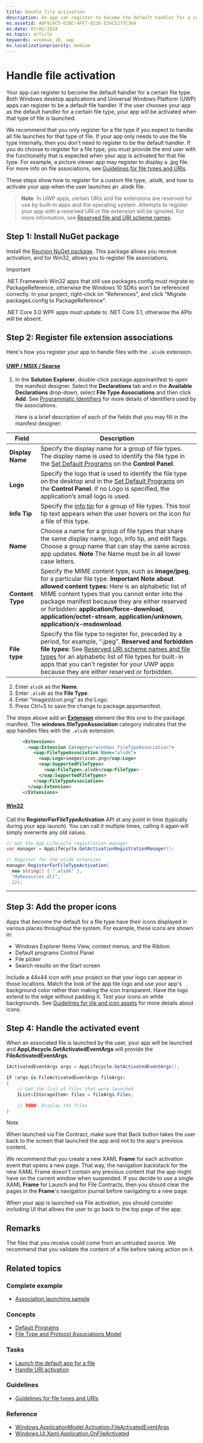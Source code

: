 ```yaml
---
title: Handle file activation
description: An app can register to become the default handler for a certain file type.
ms.assetid: A0F914C5-62BC-4FF7-9236-E34C5277C364
ms.date: 07/05/2018
ms.topic: article
keywords: windows 10, uwp
ms.localizationpriority: medium
---
```

# Handle file activation

Your app can register to become the default handler for a certain file type. Both Windows desktop applications and Universal Windows Platform (UWP) apps can register to be a default file handler. If the user chooses your app as the default handler for a certain file type, your app will be activated when that type of file is launched.

We recommend that you only register for a file type if you expect to handle all file launches for that type of file. If your app only needs to use the file type internally, then you don't need to register to be the default handler. If you do choose to register for a file type, you must provide the end user with the functionality that is expected when your app is activated for that file type. For example, a picture viewer app may register to display a .jpg file. For more info on file associations, see [Guidelines for file types and URIs](../files/index.md).

These steps show how to register for a custom file type, .alsdk, and how to activate your app when the user launches an .alsdk file.

> **Note**  In UWP apps, certain URIs and file extensions are reserved for use by built-in apps and the operating system. Attempts to register your app with a reserved URI or file extension will be ignored. For more information, see [Reserved file and URI scheme names](reserved-uri-scheme-names.md).

## Step 1: Install NuGet package

Install the [Reunion NuGet package](https://www.nuget.org/packages/aleader.Reunion/). This package allows you receive activation, and for Win32, allows you to register file associations.

> [!IMPORTANT]
> .NET Framework Win32 apps that still use packages.config must migrate to PackageReference, otherwise the Windows 10 SDKs won't be referenced correctly. In your project, right-click on "References", and click "Migrate packages.config to PackageReference".
> 
> .NET Core 3.0 WPF apps must update to .NET Core 3.1, otherwise the APIs will be absent.

## Step 2: Register file extension associations

Here's how you register your app to handle files with the `.alsdk` extension.

#### [UWP / MSIX / Sparse](#tab/uwp+msix+sparse)

1.  In the **Solution Explorer**, double-click package.appxmanifest to open the manifest designer. Select the **Declarations** tab and in the **Available Declarations** drop-down, select **File Type Associations** and then click **Add**. See [Programmatic Identifiers](/windows/desktop/shell/fa-progids) for more details of identifiers used by file associations.

    Here is a brief description of each of the fields that you may fill in the manifest designer:

| Field | Description |
|------------------|----------------------------------------------------------------------------------------------------------------------------------------------------------------------------------------------------------------------------------------------------------------------------------------------------------------------------------------------------------------------------------------------------------|
| **Display Name** | Specify the display name for a group of file types. The display name is used to identify the file type in the [Set Default Programs](/windows/desktop/shell/default-programs) on the **Control Panel**. |
| **Logo** | Specify the logo that is used to identify the file type on the desktop and in the [Set Default Programs](/windows/desktop/shell/default-programs) on the **Control Panel**. If no Logo is specified, the application’s small logo is used. |
| **Info Tip** | Specify the [info tip](/windows/desktop/shell/fa-progids) for a group of file types. This tool tip text appears when the user hovers on the icon for a file of this type. |
| **Name** | Choose a name for a group of file types that share the same display name, logo, info tip, and edit flags. Choose a group name that can stay the same across app updates. **Note**  The Name must be in all lower case letters. |
| **Content Type** | Specify the MIME content type, such as **image/jpeg**, for a particular file type. **Important Note about allowed content types:** Here is an alphabetic list of MIME content types that you cannot enter into the package manifest because they are either reserved or forbidden: **application/force-download**, **application/octet-stream**, **application/unknown**, **application/x-msdownload**. |
| **File type** | Specify the file type to register for, preceded by a period, for example, “.jpeg”. **Reserved and forbidden file types:** See [Reserved URI scheme names and file types](reserved-uri-scheme-names.md) for an alphabetic list of file types for built-in apps that you can't register for your UWP apps because they are either reserved or forbidden. |

2.  Enter `alsdk` as the **Name**.
3.  Enter `.alsdk` as the **File Type**.
4.  Enter “images\\Icon.png” as the Logo.
5.  Press Ctrl+S to save the change to package.appxmanifest.

The steps above add an [**Extension**](/uwp/schemas/appxpackage/appxmanifestschema/element-1-extension) element like this one to the package manifest. The **windows.fileTypeAssociation** category indicates that the app handles files with the `.alsdk` extension.

```xml
      <Extensions>
        <uap:Extension Category="windows.fileTypeAssociation">
          <uap:FileTypeAssociation Name="alsdk">
            <uap:Logo>images\icon.png</uap:Logo>
            <uap:SupportedFileTypes>
              <uap:FileType>.alsdk</uap:FileType>
            </uap:SupportedFileTypes>
          </uap:FileTypeAssociation>
        </uap:Extension>
      </Extensions>
```

#### [Win32](#tab/win32)

Call the **RegisterForFileTypeActivation** API at any point in time (typically during your app launch). You can call it multiple times, calling it again will simply overwrite any old values.

```csharp
// Get the App Lifecycle registration manager
var manager = AppLifecycle.GetActivationRegistrationManager();

// Register for the alsdk extension
manager.RegisterForFileTypeActivation(
  new string[] { ".alsdk" },
  "MyResources.dll",
  12);
```


---



## Step 3: Add the proper icons

Apps that become the default for a file type have their icons displayed in various places throughout the system. For example, these icons are shown in:

-   Windows Explorer Items View, context menus, and the Ribbon
-   Default programs Control Panel
-   File picker
-   Search results on the Start screen

Include a 44x44 icon with your project so that your logo can appear in those locations. Match the look of the app tile logo and use your app's background color rather than making the icon transparent. Have the logo extend to the edge without padding it. Test your icons on white backgrounds. See [Guidelines for tile and icon assets](../design/style/app-icons-and-logos.md) for more details about icons.

## Step 4: Handle the activated event

When an associated file is launched by the user, your app will be launched and **AppLifecycle.GetActivatedEventArgs** will provide the **FileActivatedEventArgs**.

```csharp
IActivatedEventArgs args = AppLifecycle.GetActivatedEventArgs();

if (args is FileActivatedEventArgs fileArgs)
{
    // Get the list of files that were launched
    IList<IStorageItem> files = fileArgs.Files;

    // TODO: Display the files
}
```


> [!NOTE]
> When launched via File Contract, make sure that Back button takes the user back to the screen that launched the app and not to the app's previous content.

We recommend that you create a new XAML **Frame** for each activation event that opens a new page. That way, the navigation backstack for the new XAML Frame doesn't contain any previous content that the app might have on the current window when suspended. If you decide to use a single XAML **Frame** for Launch and for File Contracts, then you should clear the pages in the **Frame**'s navigation journal before navigating to a new page.

When your app is launched via File activation, you should consider including UI that allows the user to go back to the top page of the app.

## Remarks

The files that you receive could come from an untrusted source. We recommend that you validate the content of a file before taking action on it.

## Related topics

### Complete example

* [Association launching sample](https://github.com/microsoft/Windows-universal-samples/tree/master/Samples/AssociationLaunching)

### Concepts

* [Default Programs](/windows/desktop/shell/default-programs)
* [File Type and Protocol Associations Model](/windows/desktop/w8cookbook/file-type-and-protocol-associations-model)

### Tasks

* [Launch the default app for a file](launch-the-default-app-for-a-file.md)
* [Handle URI activation](handle-uri-activation.md)

### Guidelines

* [Guidelines for file types and URIs](../files/index.md)

### Reference
* [Windows.ApplicationModel.Activation.FileActivatedEventArgs](/uwp/api/Windows.ApplicationModel.Activation.FileActivatedEventArgs)
* [Windows.UI.Xaml.Application.OnFileActivated](/uwp/api/windows.ui.xaml.application.onfileactivated)